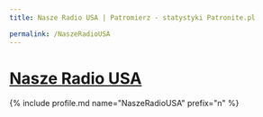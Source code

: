 ```yaml
---
title: Nasze Radio USA | Patromierz - statystyki Patronite.pl

permalink: /NaszeRadioUSA
---
```


# [Nasze Radio USA](https://patronite.pl/NaszeRadioUSA)

{% include profile.md name="NaszeRadioUSA" prefix="n" %}
